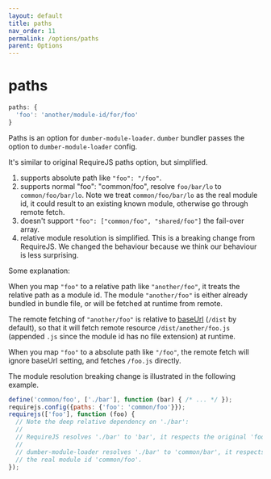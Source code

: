 ```yaml
---
layout: default
title: paths
nav_order: 11
permalink: /options/paths
parent: Options
---
```


# paths

```js
paths: {
  'foo': 'another/module-id/for/foo'
}
```

Paths is an option for `dumber-module-loader`. `dumber` bundler passes the option to `dumber-module-loader` config.

It's similar to original RequireJS paths option, but simplified.

1. supports absolute path like `"foo": "/foo"`.
2. supports normal "foo": "common/foo", resolve `foo/bar/lo` to `common/foo/bar/lo`. Note we treat `common/foo/bar/lo` as the real module id, it could result to an existing known module, otherwise go through remote fetch.
3. doesn't support `"foo": ["common/foo", "shared/foo"]` the fail-over array.
4. relative module resolution is simplified. This is a breaking change from RequireJS. We changed the behaviour because we think our behaviour is less surprising.

Some explanation:

When you map `"foo"` to a relative path like `"another/foo"`, it treats the relative path as a module id. The module `"another/foo"` is either already bundled in bundle file, or will be fetched at runtime from remote.

The remote fetching of `"another/foo"` is relative to [baseUrl](./base-url) (`/dist` by default), so that it will fetch remote resource `/dist/another/foo.js` (appended `.js` since the module id has no file extension) at runtime.

When you map `"foo"` to a absolute path like `"/foo"`, the remote fetch will ignore baseUrl setting, and fetches `/foo.js` directly.

The module resolution breaking change is illustrated in the following example.

```js
define('common/foo', ['./bar'], function (bar) { /* ... */ });
requirejs.config({paths: {'foo': 'common/foo'}});
requirejs(['foo'], function (foo) {
  // Note the deep relative dependency on './bar':
  //
  // RequireJS resolves './bar' to 'bar', it respects the original 'foo'.
  //
  // dumber-module-loader resolves './bar' to 'common/bar', it respects
  // the real module id 'common/foo'.
});
```
